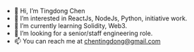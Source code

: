 - 👋 Hi, I’m Tingdong Chen
- 👀 I’m interested in ReactJs, NodeJs, Python, initiative work.
- 🌱 I’m currently learning Solidity, Web3.
- 💞️ I’m looking for a senior/staff engineering role.
- 📫 You can reach me at chentingdong@gmail.com
